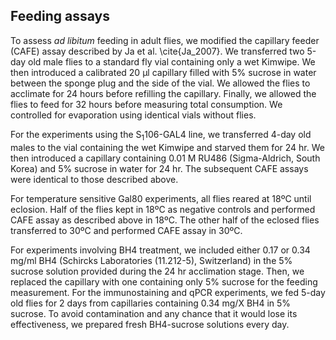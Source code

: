 ## Feeding assays

To assess *ad libitum* feeding in adult flies, we modified the capillary feeder (CAFE) assay described by Ja et al. \cite{Ja_2007}. We transferred two 5-day old male flies to a standard fly vial containing only a wet Kimwipe. We then introduced a calibrated 20 µl capillary filled with 5% sucrose in water between the sponge plug and the side of the vial. We allowed the flies to acclimate for 24 hours before refilling the capillary. Finally, we allowed the flies to feed for 32 hours before measuring total consumption. We controlled for evaporation using identical vials without flies.

For the experiments using the S<sub>1</sub>106-GAL4 line, we transferred 4-day old males to the vial containing the wet Kimwipe and starved them for 24 hr. We then introduced a capillary containing 0.01 M RU486 (Sigma-Aldrich, South Korea) and 5% sucrose in water for 24 hr. The subsequent CAFE assays were identical to those described above.

For temperature sensitive Gal80 experiments, all flies reared at 18ºC until eclosion. Half of the flies kept in 18ºC as negative controls and performed CAFE assay as described above in 18ºC.
The other half of the eclosed flies transferred to 30ºC and performed CAFE assay in 30ºC.

For experiments involving BH4 treatment, we included either 0.17 or 0.34 mg/ml BH4 (Schircks Laboratories (11.212-5), Switzerland) in the 5% sucrose solution provided during the 24 hr acclimation stage. Then, we replaced the capillary with one containing only 5% sucrose for the feeding measurement. For the immunostaining and qPCR experiments, we fed 5-day old flies for 2 days from capillaries containing 0.34 mg/X BH4 in 5% sucrose. To avoid contamination and any chance that it would lose its effectiveness, we prepared fresh BH4-sucrose solutions every day.
